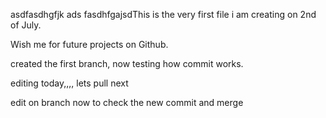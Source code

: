 asdfasdhgfjk ads
fasdhfgajsdThis is the very first file i am creating on 2nd of July.

Wish me for future projects on Github.

created the first branch, now testing how commit works.

editing today,,,, lets pull next


edit on branch now to check the new commit and merge
